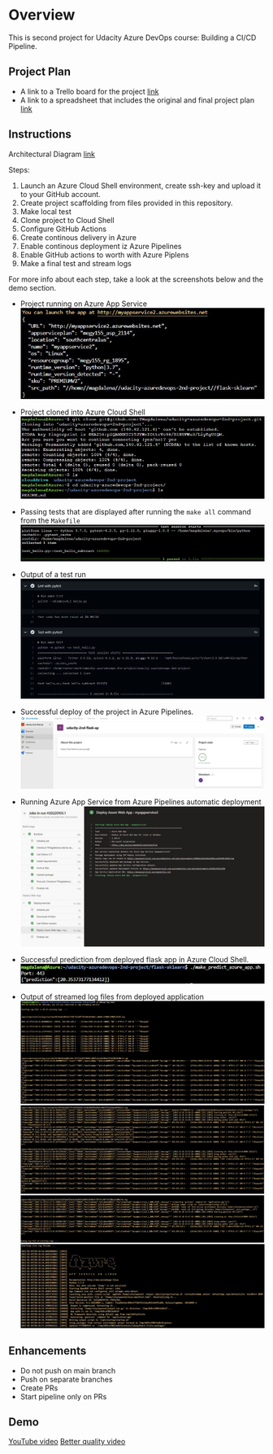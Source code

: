 # Overview

This is second project for Udacity Azure DevOps course: Building a CI/CD Pipeline. 

## Project Plan

* A link to a Trello board for the project
 [link](https://trello.com/b/ChL89FXI/udacity-2nd)
* A link to a spreadsheet that includes the original and final project plan
 [link](project-management-udacity-2nd.xlsx)

## Instructions

Architectural Diagram
[link](https://classroom.udacity.com/nanodegrees/nd082/parts/42614ad1-72a7-4cdf-8119-cbfacad88d57/modules/53c5d9eb-3795-4066-af43-68379c2c2650/lessons/f5d7c13a-0cea-4cc3-981e-3d0aa9d1b73d/concepts/c84a9d8b-89b0-4668-a014-f72ef73fcc0f)

Steps:
1.  Launch an Azure Cloud Shell environment, create ssh-key and upload it to your GitHub account.
2.  Create project scaffolding from files provided in this repository.
3.  Make local test
4.  Clone project to Cloud Shell
5.  Configure GitHub Actions
6.  Create continous delivery in Azure
7.  Enable continous deployment iz Azure Pipelines
8.  Enable GitHub actions to worth with Azure Piplens
9.  Make a final test and stream logs

For more info about each step, take a look at the screenshots below and the demo section.

* Project running on Azure App Service
 ![Screenshot](https://github.com/TMagdalena/udacity-azuredevops-2nd-project/blob/main/create%20an%20app%20service%20and%20deploy%20app.JPG)

* Project cloned into Azure Cloud Shell
 ![Screenshot](https://github.com/TMagdalena/udacity-azuredevops-2nd-project/blob/main/project%20cloned%20into%20ACS.JPG)

* Passing tests that are displayed after running the `make all` command from the `Makefile`
 ![Screenshot](https://github.com/TMagdalena/udacity-azuredevops-2nd-project/blob/main/local%20test%20passed.JPG)

* Output of a test run
 ![Screenshot](https://github.com/TMagdalena/udacity-azuredevops-2nd-project/blob/main/lint%20and%20test%20in%20GIT%20UI.JPG?raw=true)

* Successful deploy of the project in Azure Pipelines.
 ![Screenshot](https://github.com/TMagdalena/udacity-azuredevops-2nd-project/blob/main/successful%20deploy%20of%20the%20project%20in%20azure%20pipelines.JPG)

* Running Azure App Service from Azure Pipelines automatic deployment
 ![Screenshot](https://github.com/TMagdalena/udacity-azuredevops-2nd-project/blob/main/running%20azure%20app%20service%20from%20pipelines.JPG)

* Successful prediction from deployed flask app in Azure Cloud Shell.
 ![Screenshot](https://github.com/TMagdalena/udacity-azuredevops-2nd-project/blob/main/perform%20prediction.JPG)

* Output of streamed log files from deployed application
 ![Screenshot](https://github.com/TMagdalena/udacity-azuredevops-2nd-project/blob/main/logs1.JPG)
 ![Screenshot](https://github.com/TMagdalena/udacity-azuredevops-2nd-project/blob/main/logs2.JPG)
 ![Screenshot](https://github.com/TMagdalena/udacity-azuredevops-2nd-project/blob/main/logs3.JPG)
 ![Screenshot](https://github.com/TMagdalena/udacity-azuredevops-2nd-project/blob/main/logs4.JPG)

## Enhancements

* Do not push on main branch
* Push on separate branches
* Create PRs
* Start pipeline only on PRs

## Demo 

[YouTube video](https://youtu.be/ChvNJJIAu3o)
[Better quality video](https://kapwi.ng/c/9ZSOYy1TPu)

